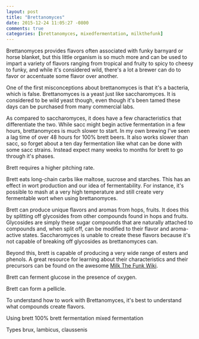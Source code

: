 ```yaml
---
layout: post
title: "Brettanomyces"
date: 2015-12-24 11:05:27 -0800
comments: true
categories: [brettanomyces, mixedfermentation, milkthefunk]
---
```


Brettanomyces provides flavors often associated with funky barnyard or horse
blanket, but this little organism is so much more and can be used to impart a
variety of flavors ranging from tropical and fruity to spicy to cheesy to
funky, and while it's considered wild, there's a lot a brewer can do to favor
or accentuate some flavor over another.

<!--more-->

One of the first misconceptions about brettanomyces is that it's a bacteria,
which is false. Brettanomyces is a yeast just like saccharomyces. It is
considered to be wild yeast though, even though it's been tamed these days can
be purchased from many commercial labs.

As compared to saccharomyces, it does have a few characteristics that
differentiate the two. While sacc might begin active fermentation in a few
hours, brettanomyces is much slower to start. In my own brewing I've seen a lag
time of over 48 hours for 100% brett beers. It also works slower than sacc, so
forget about a ten day fermentation like what can be done with some sacc
strains. Instead expect many weeks to months for brett to go through it's
phases.

Brett requires a higher pitching rate.

Brett eats long-chain carbs like maltose, sucrose and starches. This has an
effect in wort production and our idea of fermentability. For instance, it's
possible to mash at a very high temperature and still create very fermentable
wort when using brettanomyces.

Brett can produce unique flavors and aromas from hops, fruits. It does this by
splitting off glycosides from other compounds found in hops and fruits.
Glycosides are simply these sugar compounds that are naturally attached to
compounds and, when split off, can be modified to their flavor and aroma-active
states. Saccharomyces is unable to create these flavors because it's not
capable of breaking off glycosides as brettanomyces can.

Beyond this, brett is capable of producing a very wide range of esters and
phenols. A great resource for learning about their characteristics and their
precursors can be found on the awesome [Milk The Funk
Wiki](http://www.milkthefunk.com/wiki/Brettanomyces#Secondary_Metabolites).

Brett can ferment glucose in the presence of oxygen.



Brett can form a pellicle.



To understand how to work with Brettanomyces, it's best to understand what compounds create flavors.

Using brett
100% brett fermentation
mixed fermentation

Types
brux, lambicus, claussenis
